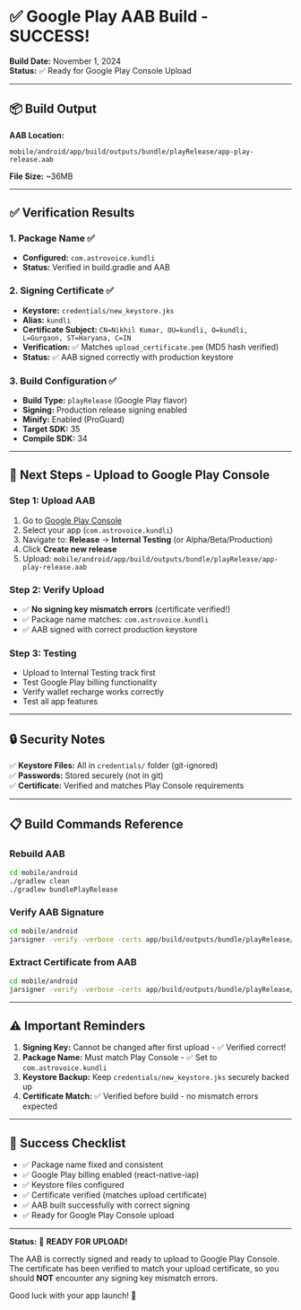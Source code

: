 # ✅ Google Play AAB Build - SUCCESS!

**Build Date:** November 1, 2024  
**Status:** ✅ Ready for Google Play Console Upload

---

## 📦 Build Output

**AAB Location:**
```
mobile/android/app/build/outputs/bundle/playRelease/app-play-release.aab
```

**File Size:** ~36MB

---

## ✅ Verification Results

### 1. Package Name ✅
- **Configured:** `com.astrovoice.kundli`
- **Status:** Verified in build.gradle and AAB

### 2. Signing Certificate ✅
- **Keystore:** `credentials/new_keystore.jks`
- **Alias:** `kundli`
- **Certificate Subject:** `CN=Nikhil Kumar, OU=kundli, O=kundli, L=Gurgaon, ST=Haryana, C=IN`
- **Verification:** ✅ Matches `upload_certificate.pem` (MD5 hash verified)
- **Status:** ✅ AAB signed correctly with production keystore

### 3. Build Configuration ✅
- **Build Type:** `playRelease` (Google Play flavor)
- **Signing:** Production release signing enabled
- **Minify:** Enabled (ProGuard)
- **Target SDK:** 35
- **Compile SDK:** 34

---

## 🚀 Next Steps - Upload to Google Play Console

### Step 1: Upload AAB
1. Go to [Google Play Console](https://play.google.com/console)
2. Select your app (`com.astrovoice.kundli`)
3. Navigate to: **Release** → **Internal Testing** (or Alpha/Beta/Production)
4. Click **Create new release**
5. Upload: `mobile/android/app/build/outputs/bundle/playRelease/app-play-release.aab`

### Step 2: Verify Upload
- ✅ **No signing key mismatch errors** (certificate verified!)
- ✅ Package name matches: `com.astrovoice.kundli`
- ✅ AAB signed with correct production keystore

### Step 3: Testing
- Upload to Internal Testing track first
- Test Google Play billing functionality
- Verify wallet recharge works correctly
- Test all app features

---

## 🔒 Security Notes

✅ **Keystore Files:** All in `credentials/` folder (git-ignored)  
✅ **Passwords:** Stored securely (not in git)  
✅ **Certificate:** Verified and matches Play Console requirements

---

## 📋 Build Commands Reference

### Rebuild AAB
```bash
cd mobile/android
./gradlew clean
./gradlew bundlePlayRelease
```

### Verify AAB Signature
```bash
cd mobile/android
jarsigner -verify -verbose -certs app/build/outputs/bundle/playRelease/app-play-release.aab
```

### Extract Certificate from AAB
```bash
cd mobile/android
jarsigner -verify -verbose -certs app/build/outputs/bundle/playRelease/app-play-release.aab | grep "CN="
```

---

## ⚠️ Important Reminders

1. **Signing Key:** Cannot be changed after first upload - ✅ Verified correct!
2. **Package Name:** Must match Play Console - ✅ Set to `com.astrovoice.kundli`
3. **Keystore Backup:** Keep `credentials/new_keystore.jks` securely backed up
4. **Certificate Match:** ✅ Verified before build - no mismatch errors expected

---

## 🎉 Success Checklist

- ✅ Package name fixed and consistent
- ✅ Google Play billing enabled (react-native-iap)
- ✅ Keystore files configured
- ✅ Certificate verified (matches upload certificate)
- ✅ AAB built successfully with correct signing
- ✅ Ready for Google Play Console upload

---

**Status:** 🚀 **READY FOR UPLOAD!**

The AAB is correctly signed and ready to upload to Google Play Console. The certificate has been verified to match your upload certificate, so you should **NOT** encounter any signing key mismatch errors.

Good luck with your app launch! 🎊

